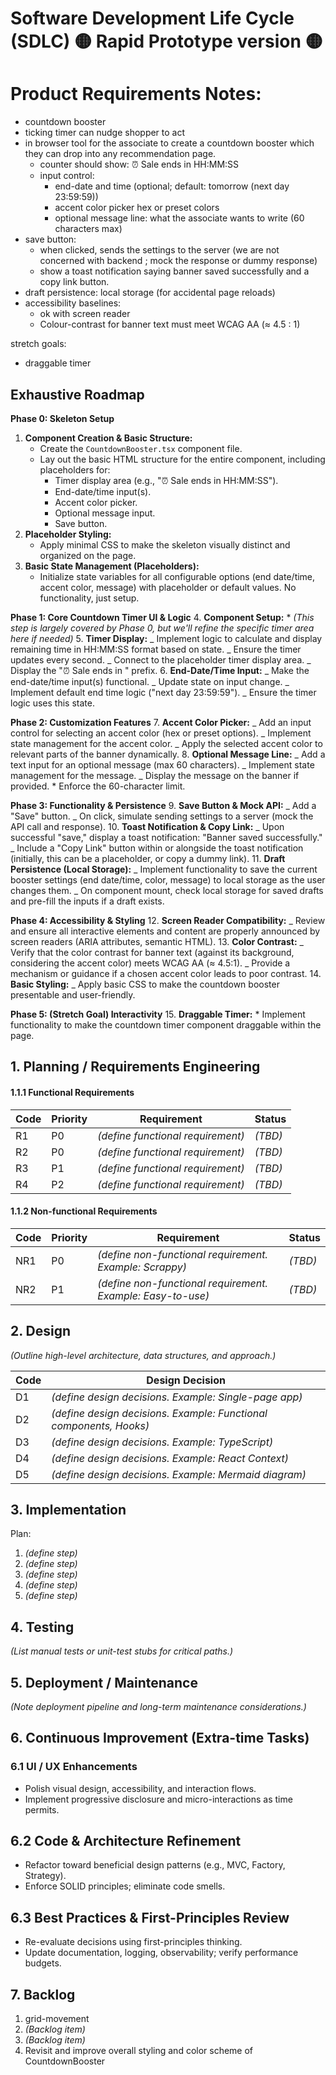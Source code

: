 # Software Development Life Cycle (SDLC) 🟡 Rapid Prototype version 🟡

# Product Requirements Notes:

- countdown booster
- ticking timer can nudge shopper to act
- in browser tool for the associate to create a countdown booster which they can drop into any recommendation page.
  - counter should show: ⏰ Sale ends in HH:MM:SS
  - input control:
    - end-date and time (optional; default: tomorrow (next day 23:59:59))
    - accent color picker hex or preset colors
    - optional message line: what the associate wants to write (60 characters max)
- save button:
  - when clicked, sends the settings to the server (we are not concerned with backend ; mock the response or dummy response)
  - show a toast notification saying banner saved successfully and a copy link button.
- draft persistence: local storage (for accidental page reloads)
- accessibility baselines:
  - ok with screen reader
  - Colour-contrast for banner text must meet WCAG AA (≈ 4.5 : 1)

stretch goals:

- draggable timer

## Exhaustive Roadmap

**Phase 0: Skeleton Setup**

1.  **Component Creation & Basic Structure:**
    - Create the `CountdownBooster.tsx` component file.
    - Lay out the basic HTML structure for the entire component, including placeholders for:
      - Timer display area (e.g., "⏰ Sale ends in HH:MM:SS").
      - End-date/time input(s).
      - Accent color picker.
      - Optional message input.
      - Save button.
2.  **Placeholder Styling:**
    - Apply minimal CSS to make the skeleton visually distinct and organized on the page.
3.  **Basic State Management (Placeholders):**
    - Initialize state variables for all configurable options (end date/time, accent color, message) with placeholder or default values. No functionality, just setup.

**Phase 1: Core Countdown Timer UI & Logic** 4. **Component Setup:** \* _(This step is largely covered by Phase 0, but we'll refine the specific timer area here if needed)_ 5. **Timer Display:**
_ Implement logic to calculate and display remaining time in HH:MM:SS format based on state.
_ Ensure the timer updates every second.
_ Connect to the placeholder timer display area.
_ Display the "⏰ Sale ends in " prefix. 6. **End-Date/Time Input:**
_ Make the end-date/time input(s) functional.
_ Update state on input change.
_ Implement default end time logic ("next day 23:59:59").
_ Ensure the timer logic uses this state.

**Phase 2: Customization Features** 7. **Accent Color Picker:**
_ Add an input control for selecting an accent color (hex or preset options).
_ Implement state management for the accent color.
_ Apply the selected accent color to relevant parts of the banner dynamically. 8. **Optional Message Line:**
_ Add a text input for an optional message (max 60 characters).
_ Implement state management for the message.
_ Display the message on the banner if provided. \* Enforce the 60-character limit.

**Phase 3: Functionality & Persistence** 9. **Save Button & Mock API:**
_ Add a "Save" button.
_ On click, simulate sending settings to a server (mock the API call and response). 10. **Toast Notification & Copy Link:**
_ Upon successful "save," display a toast notification: "Banner saved successfully."
_ Include a "Copy Link" button within or alongside the toast notification (initially, this can be a placeholder, or copy a dummy link). 11. **Draft Persistence (Local Storage):**
_ Implement functionality to save the current booster settings (end date/time, color, message) to local storage as the user changes them.
_ On component mount, check local storage for saved drafts and pre-fill the inputs if a draft exists.

**Phase 4: Accessibility & Styling** 12. **Screen Reader Compatibility:**
_ Review and ensure all interactive elements and content are properly announced by screen readers (ARIA attributes, semantic HTML). 13. **Color Contrast:**
_ Verify that the color contrast for banner text (against its background, considering the accent color) meets WCAG AA (≈ 4.5:1).
_ Provide a mechanism or guidance if a chosen accent color leads to poor contrast. 14. **Basic Styling:**
_ Apply basic CSS to make the countdown booster presentable and user-friendly.

**Phase 5: (Stretch Goal) Interactivity** 15. **Draggable Timer:** \* Implement functionality to make the countdown timer component draggable within the page.

## 1. Planning / Requirements Engineering

#### 1.1.1 Functional Requirements

| Code | Priority | Requirement                       | Status  |
| ---- | -------- | --------------------------------- | ------- |
| R1   | P0       | _(define functional requirement)_ | _(TBD)_ |
| R2   | P0       | _(define functional requirement)_ | _(TBD)_ |
| R3   | P1       | _(define functional requirement)_ | _(TBD)_ |
| R4   | P2       | _(define functional requirement)_ | _(TBD)_ |

#### 1.1.2 Non-functional Requirements

| Code | Priority | Requirement                                                 | Status  |
| ---- | -------- | ----------------------------------------------------------- | ------- |
| NR1  | P0       | _(define non-functional requirement. Example: Scrappy)_     | _(TBD)_ |
| NR2  | P1       | _(define non-functional requirement. Example: Easy-to-use)_ | _(TBD)_ |

## 2. Design

_(Outline high-level architecture, data structures, and approach.)_

| Code | Design Decision                                                    |
| ---- | ------------------------------------------------------------------ |
| D1   | _(define design decisions. Example: Single-page app)_              |
| D2   | _(define design decisions. Example: Functional components, Hooks)_ |
| D3   | _(define design decisions. Example: TypeScript)_                   |
| D4   | _(define design decisions. Example: React Context)_                |
| D5   | _(define design decisions. Example: Mermaid diagram)_              |

## 3. Implementation

Plan:

1. _(define step)_
2. _(define step)_
3. _(define step)_
4. _(define step)_
5. _(define step)_

## 4. Testing

_(List manual tests or unit-test stubs for critical paths.)_

## 5. Deployment / Maintenance

_(Note deployment pipeline and long-term maintenance considerations.)_

## 6. Continuous Improvement (Extra-time Tasks)

### 6.1 UI / UX Enhancements

- Polish visual design, accessibility, and interaction flows.
- Implement progressive disclosure and micro-interactions as time permits.

## 6.2 Code & Architecture Refinement

- Refactor toward beneficial design patterns (e.g., MVC, Factory, Strategy).
- Enforce SOLID principles; eliminate code smells.

## 6.3 Best Practices & First-Principles Review

- Re-evaluate decisions using first-principles thinking.
- Update documentation, logging, observability; verify performance budgets.

## 7. Backlog

1. grid-movement
2. _(Backlog item)_
3. _(Backlog item)_
4. Revisit and improve overall styling and color scheme of CountdownBooster
